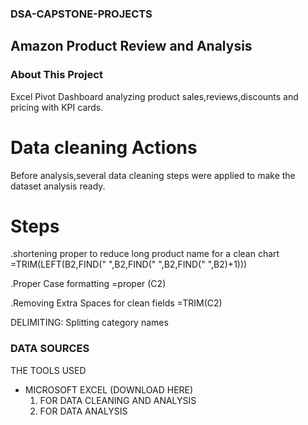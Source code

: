 ### DSA-CAPSTONE-PROJECTS
## Amazon Product Review and Analysis
### About This Project
 Excel Pivot Dashboard analyzing product sales,reviews,discounts and pricing with KPI cards.
 
# Data cleaning  Actions
Before analysis,several data cleaning steps were applied to make the dataset analysis ready.

# Steps
.shortening proper to reduce long product name for a clean chart
=TRIM(LEFT(B2,FIND(" ",B2,FIND(" ",B2,FIND(" ",B2)+1)))

.Proper Case formatting 
=proper (C2)

.Removing Extra Spaces for clean fields
=TRIM(C2)

DELIMITING: Splitting category names  

### DATA SOURCES

THE TOOLS USED 
- MICROSOFT EXCEL (DOWNLOAD HERE)
  1. FOR DATA CLEANING AND ANALYSIS
  2. FOR DATA ANALYSIS
